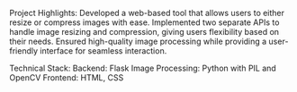 Project Highlights:
Developed a web-based tool that allows users to either resize or compress images with ease.
Implemented two separate APIs to handle image resizing and compression, giving users flexibility based on their needs.
Ensured high-quality image processing while providing a user-friendly interface for seamless interaction.

Technical Stack:
Backend: Flask
Image Processing: Python with PIL and OpenCV
Frontend: HTML, CSS
